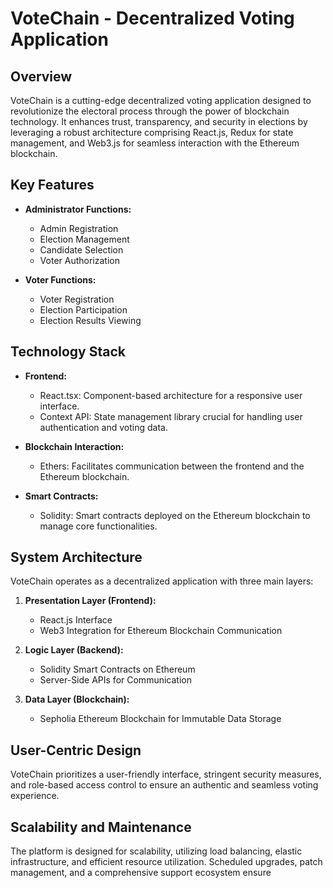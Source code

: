 # VoteChain - Decentralized Voting Application

## Overview
VoteChain is a cutting-edge decentralized voting application designed to revolutionize the electoral process through the power of blockchain technology. It enhances trust, transparency, and security in elections by leveraging a robust architecture comprising React.js, Redux for state management, and Web3.js for seamless interaction with the Ethereum blockchain.

## Key Features
- **Administrator Functions:**
  - Admin Registration
  - Election Management
  - Candidate Selection
  - Voter Authorization

- **Voter Functions:**
  - Voter Registration
  - Election Participation
  - Election Results Viewing

## Technology Stack
- **Frontend:**
  - React.tsx: Component-based architecture for a responsive user interface.
  - Context API: State management library crucial for handling user authentication and voting data.

- **Blockchain Interaction:**
  - Ethers: Facilitates communication between the frontend and the Ethereum blockchain.

- **Smart Contracts:**
  - Solidity: Smart contracts deployed on the Ethereum blockchain to manage core functionalities.

## System Architecture
VoteChain operates as a decentralized application with three main layers:
1. **Presentation Layer (Frontend):**
   - React.js Interface
   - Web3 Integration for Ethereum Blockchain Communication

2. **Logic Layer (Backend):**
   - Solidity Smart Contracts on Ethereum
   - Server-Side APIs for Communication

3. **Data Layer (Blockchain):**
   - Sepholia Ethereum Blockchain for Immutable Data Storage

## User-Centric Design
VoteChain prioritizes a user-friendly interface, stringent security measures, and role-based access control to ensure an authentic and seamless voting experience.

## Scalability and Maintenance
The platform is designed for scalability, utilizing load balancing, elastic infrastructure, and efficient resource utilization. Scheduled upgrades, patch management, and a comprehensive support ecosystem ensure